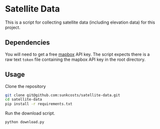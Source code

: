 # Satellite Data

This is a script for collecting satellite data (including elevation data) for this project.

## Dependencies

You will need to get a free [mapbox](https://www.mapbox.com/) API key. The script expects there is a raw text `token` file containing the mapbox API key in the root directory.


## Usage

Clone the repository

```bash
git clone git@github.com:sunkcosts/satellite-data.git
cd satellite-data
pip install -r requirements.txt
```

Run the download script.

```bash
python download.py
```